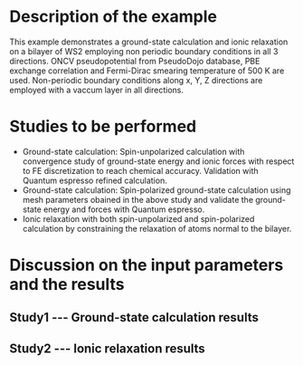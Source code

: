 Description of the example
==========================
This example demonstrates a ground-state calculation and ionic relaxation on a bilayer of WS2 employing non periodic boundary conditions in all 3 directions.
ONCV pseudopotential from PseudoDojo database, PBE exchange correlation and Fermi-Dirac smearing temperature of 500 K are used. Non-periodic boundary conditions along x, Y, Z directions are
employed with a vaccum layer in all directions.

Studies to be performed
=======================
* Ground-state calculation: Spin-unpolarized calculation with convergence study of ground-state energy and ionic forces with respect to FE discretization to reach chemical accuracy. Validation with Quantum espresso refined calculation.
* Ground-state calculation: Spin-polarized ground-state calculation using mesh parameters obained in the above study and validate the ground-state energy and forces with Quantum espresso.
* Ionic relaxation with both spin-unpolarized and spin-polarized calculation by constraining the relaxation of atoms normal to the bilayer.


Discussion on the input parameters and the results
===================================================

Study1 --- Ground-state calculation results
-------------------------------------------

Study2 --- Ionic relaxation results
-----------------------------------
